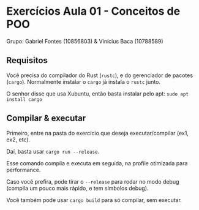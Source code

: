 # Exercícios Aula 01 - Conceitos de POO

Grupo: Gabriel Fontes (10856803) & Vinícius Baca (10788589)

## Requisitos
Você precisa do compilador do Rust (`rustc`), e do gerenciador de pacotes (`cargo`). Normalmente instalar o `cargo` já instala o `rustc` junto.

O senhor disse que usa Xubuntu, então basta instalar pelo apt: `sudo apt install cargo`

## Compilar & executar
Primeiro, entre na pasta do exercício que deseja executar/compilar (ex1, ex2, etc).

Daí, basta usar `cargo run --release`.

Esse comando compila e executa em seguida, na profile otimizada para performance.

Caso você prefira, pode tirar o `--release` para rodar no modo debug (compila um pouco mais rápido, e tem símbolos debug).

Você também pode usar `cargo build` para só compilar, sem executar.
